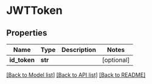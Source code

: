 # JWTToken

## Properties
Name | Type | Description | Notes
------------ | ------------- | ------------- | -------------
**id_token** | **str** |  | [optional] 

[[Back to Model list]](../README.md#documentation-for-models) [[Back to API list]](../README.md#documentation-for-api-endpoints) [[Back to README]](../README.md)

